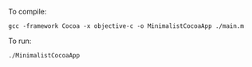 To compile:  
```
gcc -framework Cocoa -x objective-c -o MinimalistCocoaApp ./main.m
```

To run: 
```
./MinimalistCocoaApp
```
